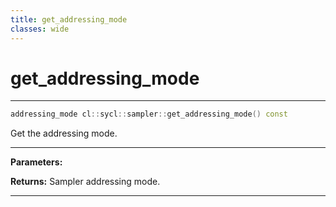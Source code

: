 ```yaml
---
title: get_addressing_mode
classes: wide
---
```

# get_addressing_mode

---

```cpp
addressing_mode cl::sycl::sampler::get_addressing_mode() const
```


Get the addressing mode. 


---
**Parameters:**

**Returns:** Sampler addressing mode. 

---
